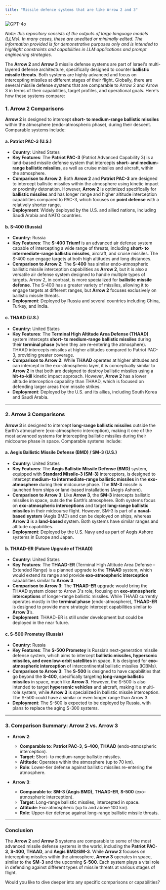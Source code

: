 ```yaml
---
title: "Missile defence systems that are like Arrow 2 and 3"
---
```

![GPT-4o](https://img.shields.io/badge/GPT--4o-3333FF?style=for-the-badge&logo=openai&logoColor=white)



*Note: this repository consists of the outputs of large language models (LLMs). In many cases, these are unedited or minimally edited. The information provided is for demonstrative purposes only and is intended to highlight constraints and capabilities in LLM applications and prompt engineering strategies.*


 
The **Arrow 2** and **Arrow 3** missile defense systems are part of Israel's multi-layered defense architecture, specifically designed to counter **ballistic missile threats**. Both systems are highly advanced and focus on intercepting missiles at different stages of their flight. Globally, there are several missile defense systems that are comparable to Arrow 2 and Arrow 3 in terms of their capabilities, target profiles, and operational goals. Here's how these systems compare:

### 1. **Arrow 2 Comparisons**
**Arrow 2** is designed to intercept **short- to medium-range ballistic missiles** within the atmosphere (endo-atmospheric phase), during their descent. Comparable systems include:

#### a. **Patriot PAC-3 (U.S.)**
   - **Country**: United States
   - **Key Features**: The **Patriot PAC-3** (Patriot Advanced Capability 3) is a land-based missile defense system that intercepts **short- and medium-range ballistic missiles**, as well as cruise missiles and aircraft, within the atmosphere.
   - **Comparison to Arrow 2**: Both **Arrow 2** and **Patriot PAC-3** are designed to intercept ballistic missiles within the atmosphere using kinetic impact or proximity detonation. However, **Arrow 2** is optimized specifically for **ballistic missiles** and has longer range and higher altitude interception capabilities compared to PAC-3, which focuses on **point defense** with a relatively shorter range.
   - **Deployment**: Widely deployed by the U.S. and allied nations, including Saudi Arabia and NATO countries.

#### b. **S-400 (Russia)**
   - **Country**: Russia
   - **Key Features**: The **S-400 Triumf** is an advanced air defense system capable of intercepting a wide range of threats, including **short- to intermediate-range ballistic missiles**, aircraft, and cruise missiles. The S-400 can engage targets at both high altitudes and long distances.
   - **Comparison to Arrow 2**: The **S-400** has similar endo-atmospheric ballistic missile interception capabilities as **Arrow 2**, but it is also a versatile air defense system designed to handle multiple types of targets. Arrow 2, in contrast, is more specialized for **ballistic missile defense**. The S-400 has a greater variety of missiles, allowing it to engage targets at different ranges, but **Arrow 2** focuses exclusively on ballistic missile threats.
   - **Deployment**: Deployed by Russia and several countries including China, Turkey, and India.

#### c. **THAAD (U.S.)**
   - **Country**: United States
   - **Key Features**: The **Terminal High Altitude Area Defense (THAAD)** system intercepts **short- to medium-range ballistic missiles** during their **terminal phase** (when they are re-entering the atmosphere). THAAD intercepts missiles at higher altitudes compared to Patriot PAC-3, providing greater coverage.
   - **Comparison to Arrow 2**: While **THAAD** operates at higher altitudes and can intercept in the exo-atmospheric layer, it is conceptually similar to **Arrow 2** in that both are designed to destroy ballistic missiles using a **hit-to-kill** kinetic impact approach. However, **Arrow 2** has a lower altitude interception capability than THAAD, which is focused on defending larger areas from missile strikes.
   - **Deployment**: Deployed by the U.S. and its allies, including South Korea and Saudi Arabia.

---

### 2. **Arrow 3 Comparisons**
**Arrow 3** is designed to intercept **long-range ballistic missiles** outside the Earth’s atmosphere (exo-atmospheric interception), making it one of the most advanced systems for intercepting ballistic missiles during their midcourse phase in space. Comparable systems include:

#### a. **Aegis Ballistic Missile Defense (BMD) / SM-3 (U.S.)**
   - **Country**: United States
   - **Key Features**: The **Aegis Ballistic Missile Defense (BMD)** system, equipped with **Standard Missile-3 (SM-3)** interceptors, is designed to intercept **medium- to intermediate-range ballistic missiles** in the **exo-atmosphere** during their midcourse phase. The **SM-3** missile is launched from ships or land-based installations (Aegis Ashore).
   - **Comparison to Arrow 3**: Like **Arrow 3**, the **SM-3** intercepts ballistic missiles in space, outside the Earth’s atmosphere. Both systems focus on **exo-atmospheric interceptions** and target **long-range ballistic missiles** in their midcourse flight. However, SM-3 is part of a **naval-based system** (Aegis BMD) and can be deployed on ships, whereas **Arrow 3** is a **land-based** system. Both systems have similar ranges and altitude capabilities.
   - **Deployment**: Deployed by the U.S. Navy and as part of Aegis Ashore systems in Europe and Japan.

#### b. **THAAD-ER (Future Upgrade of THAAD)**
   - **Country**: United States
   - **Key Features**: The **THAAD-ER** (Terminal High Altitude Area Defense – Extended Range) is a planned upgrade to the **THAAD** system, which would extend its range and provide **exo-atmospheric interception** capabilities similar to **Arrow 3**.
   - **Comparison to Arrow 3**: The **THAAD-ER** upgrade would bring the THAAD system closer to Arrow 3's role, focusing on **exo-atmospheric interceptions** of longer-range ballistic missiles. While THAAD currently operates mostly in the **terminal phase** (endo-atmosphere), **THAAD-ER** is designed to provide more strategic intercept capabilities similar to **Arrow 3**’s.
   - **Deployment**: THAAD-ER is still under development but could be deployed in the near future.

#### c. **S-500 Prometey (Russia)**
   - **Country**: Russia
   - **Key Features**: The **S-500 Prometey** is Russia’s next-generation missile defense system, which aims to intercept **ballistic missiles, hypersonic missiles, and even low-orbit satellites** in space. It is designed for **exo-atmospheric interception** of intercontinental ballistic missiles (ICBMs).
   - **Comparison to Arrow 3**: The **S-500** is designed to have capabilities that go beyond the **S-400**, specifically targeting **long-range ballistic missiles** in space, much like **Arrow 3**. However, the S-500 is also intended to target **hypersonic vehicles** and aircraft, making it a multi-role system, while **Arrow 3** is specialized in ballistic missile interception. The S-500 could have a similar or even longer range than Arrow 3.
   - **Deployment**: The S-500 is expected to be deployed by Russia, with plans to replace the aging S-300 systems.

---

### 3. **Comparison Summary: Arrow 2 vs. Arrow 3**
- **Arrow 2**:
  - **Comparable to**: **Patriot PAC-3**, **S-400**, **THAAD** (endo-atmospheric interception).
  - **Target**: Short- to medium-range ballistic missiles.
  - **Altitude**: Operates within the atmosphere (up to 70 km).
  - **Role**: Lower-tier defense against ballistic missiles re-entering the atmosphere.

- **Arrow 3**:
  - **Comparable to**: **SM-3 (Aegis BMD)**, **THAAD-ER**, **S-500** (exo-atmospheric interception).
  - **Target**: Long-range ballistic missiles, intercepted in space.
  - **Altitude**: Exo-atmospheric (up to and above 100 km).
  - **Role**: Upper-tier defense against long-range ballistic missile threats.

---

### Conclusion
The **Arrow 2** and **Arrow 3** systems are comparable to some of the most advanced missile defense systems in the world, including the **Patriot PAC-3**, **S-400**, **THAAD**, and **Aegis BMD/SM-3**. While **Arrow 2** focuses on intercepting missiles within the atmosphere, **Arrow 3** operates in space, similar to the **SM-3** and the upcoming **S-500**. Each system plays a vital role in defending against different types of missile threats at various stages of flight. 

Would you like to dive deeper into any specific comparisons or capabilities?